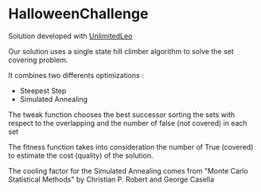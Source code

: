 # HalloweenChallenge

Solution developed with [UnlimitedLeo](https://github.com/UnlimitedLeo)

Our solution uses a single state hill climber algorithm to solve the set covering problem.

It combines two differents optimizations : 
- Steepest Step
- Simulated Annealing

The tweak function chooses the best successor sorting the sets with respect to the overlapping and the number of false (not covered) in each set

The fitness function takes into consideration the number of True (covered) to estimate the cost (quality) of the solution.

The cooling factor for the Simulated Annealing comes from "Monte Carlo Statistical Methods" by Christian P. Robert and George Casella

